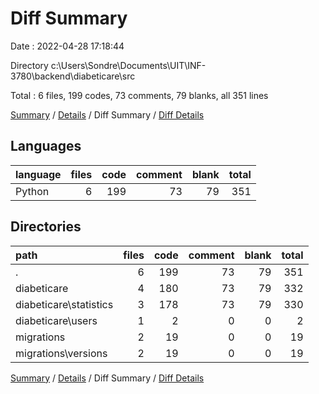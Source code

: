 # Diff Summary

Date : 2022-04-28 17:18:44

Directory c:\Users\Sondre\Documents\UIT\INF-3780\backend\diabeticare\src

Total : 6 files,  199 codes, 73 comments, 79 blanks, all 351 lines

[Summary](results.md) / [Details](details.md) / Diff Summary / [Diff Details](diff-details.md)

## Languages
| language | files | code | comment | blank | total |
| :--- | ---: | ---: | ---: | ---: | ---: |
| Python | 6 | 199 | 73 | 79 | 351 |

## Directories
| path | files | code | comment | blank | total |
| :--- | ---: | ---: | ---: | ---: | ---: |
| . | 6 | 199 | 73 | 79 | 351 |
| diabeticare | 4 | 180 | 73 | 79 | 332 |
| diabeticare\statistics | 3 | 178 | 73 | 79 | 330 |
| diabeticare\users | 1 | 2 | 0 | 0 | 2 |
| migrations | 2 | 19 | 0 | 0 | 19 |
| migrations\versions | 2 | 19 | 0 | 0 | 19 |

[Summary](results.md) / [Details](details.md) / Diff Summary / [Diff Details](diff-details.md)